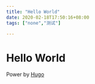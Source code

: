 ```yaml
---
title: "Hello World"
date: 2020-02-18T17:50:16+08:00
tags: ["none","测试"]

---
```


# Hello World

Power by [Hugo](https://gohugo.io/)
